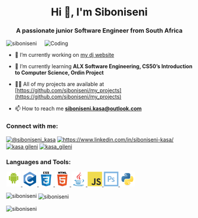 <h1 align="center">Hi 👋, I'm Siboniseni</h1>
<h3 align="center">A passionate junior Software Engineer from South Africa</h3>
<img align="right" alt="Coding" width="400" src="https://encrypted-tbn0.gstatic.com/images?q=tbn:ANd9GcRr7YJ66omN8HUqcsZCNfSkyBpP3NZgydZ0Gw&usqp=CAU.gif">

<p align="left"> <img src="https://komarev.com/ghpvc/?username=siboniseni&label=Profile%20views&color=0e75b6&style=flat" alt="siboniseni" /> </p>


- 🔭 I’m currently working on [my dj website](https://github.com/siboniseni/my_projects/tree/master/my%20dj)

- 🌱 I’m currently learning **ALX Software Engineering, CS50’s Introduction to Computer Science, Ordin Project**

- 👨‍💻 All of my projects are available at [https://github.com/siboniseni/my_projects](https://github.com/siboniseni/my_projects)

- 📫 How to reach me **siboniseni.kasa@outlook.com**

<h3 align="left">Connect with me:</h3>
<p align="left">
<a href="https://twitter.com/@siboniseni_kasa" target="blank"><img align="center" src="https://raw.githubusercontent.com/rahuldkjain/github-profile-readme-generator/master/src/images/icons/Social/twitter.svg" alt="@siboniseni_kasa" height="30" width="40" /></a>
<a href="https://linkedin.com/in/https://www.linkedin.com/in/siboniseni-kasa/" target="blank"><img align="center" src="https://raw.githubusercontent.com/rahuldkjain/github-profile-readme-generator/master/src/images/icons/Social/linked-in-alt.svg" alt="https://www.linkedin.com/in/siboniseni-kasa/" height="30" width="40" /></a>
<a href="https://fb.com/kasa gileni" target="blank"><img align="center" src="https://raw.githubusercontent.com/rahuldkjain/github-profile-readme-generator/master/src/images/icons/Social/facebook.svg" alt="kasa gileni" height="30" width="40" /></a>
<a href="https://instagram.com/kasa_gileni" target="blank"><img align="center" src="https://raw.githubusercontent.com/rahuldkjain/github-profile-readme-generator/master/src/images/icons/Social/instagram.svg" alt="kasa_gileni" height="30" width="40" /></a>
</p>

<h3 align="left">Languages and Tools:</h3>
<p align="left"> <a href="https://developer.android.com" target="_blank" rel="noreferrer"> <img src="https://raw.githubusercontent.com/devicons/devicon/master/icons/android/android-original-wordmark.svg" alt="android" width="40" height="40"/> </a> <a href="https://www.cprogramming.com/" target="_blank" rel="noreferrer"> <img src="https://raw.githubusercontent.com/devicons/devicon/master/icons/c/c-original.svg" alt="c" width="40" height="40"/> </a> <a href="https://www.w3schools.com/css/" target="_blank" rel="noreferrer"> <img src="https://raw.githubusercontent.com/devicons/devicon/master/icons/css3/css3-original-wordmark.svg" alt="css3" width="40" height="40"/> </a> <a href="https://www.w3.org/html/" target="_blank" rel="noreferrer"> <img src="https://raw.githubusercontent.com/devicons/devicon/master/icons/html5/html5-original-wordmark.svg" alt="html5" width="40" height="40"/> </a> <a href="https://www.java.com" target="_blank" rel="noreferrer"> <img src="https://raw.githubusercontent.com/devicons/devicon/master/icons/java/java-original.svg" alt="java" width="40" height="40"/> </a> <a href="https://developer.mozilla.org/en-US/docs/Web/JavaScript" target="_blank" rel="noreferrer"> <img src="https://raw.githubusercontent.com/devicons/devicon/master/icons/javascript/javascript-original.svg" alt="javascript" width="40" height="40"/> </a> <a href="https://www.photoshop.com/en" target="_blank" rel="noreferrer"> <img src="https://raw.githubusercontent.com/devicons/devicon/master/icons/photoshop/photoshop-line.svg" alt="photoshop" width="40" height="40"/> </a> <a href="https://www.python.org" target="_blank" rel="noreferrer"> <img src="https://raw.githubusercontent.com/devicons/devicon/master/icons/python/python-original.svg" alt="python" width="40" height="40"/> </a> </p>

<p><img align="left" src="https://github-readme-stats.vercel.app/api/top-langs?username=siboniseni&show_icons=true&locale=en&layout=compact" alt="siboniseni" /></p>

<p>&nbsp;<img align="center" src="https://github-readme-stats.vercel.app/api?username=siboniseni&show_icons=true&locale=en" alt="siboniseni" /></p>

<p><img align="center" src="https://github-readme-streak-stats.herokuapp.com/?user=siboniseni&" alt="siboniseni" /></p>
